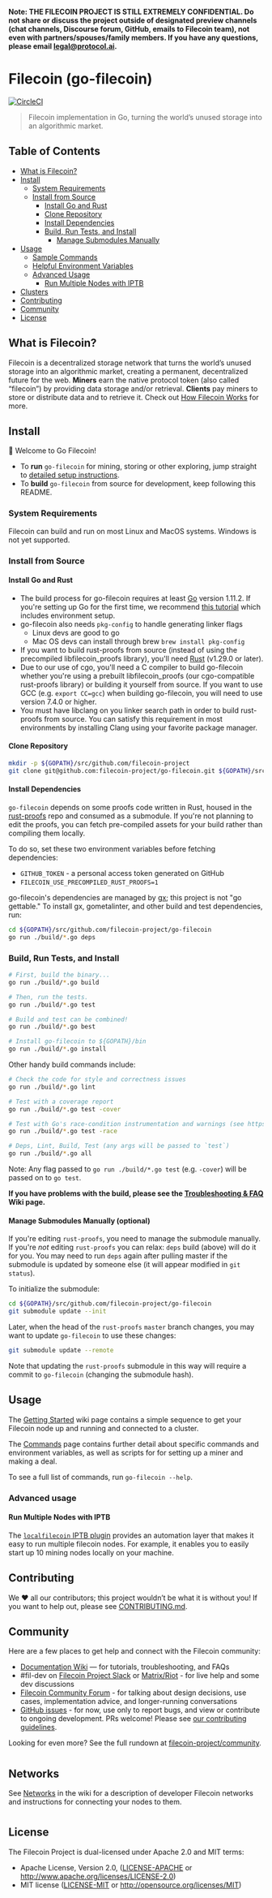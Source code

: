 **Note: THE FILECOIN PROJECT IS STILL EXTREMELY CONFIDENTIAL. Do not share or discuss the project outside of designated preview channels (chat channels, Discourse forum, GitHub, emails to Filecoin team), not even with partners/spouses/family members. If you have any questions, please email [legal@protocol.ai](mailto:legal@protocol.ai).**

# Filecoin (go-filecoin)

[![CircleCI](https://circleci.com/gh/filecoin-project/go-filecoin.svg?style=svg&circle-token=5a9d1cb48788b41d98bdfbc8b15298816ec71fea)](https://circleci.com/gh/filecoin-project/go-filecoin)

> Filecoin implementation in Go, turning the world’s unused storage into an algorithmic market.

## Table of Contents

- [What is Filecoin?](#what-is-filecoin)
- [Install](#install)
  - [System Requirements](#system-requirements)
  - [Install from Source](#install-from-source)
    - [Install Go and Rust](#install-go-and-rust)
    - [Clone Repository](#clone-repository)
    - [Install Dependencies](#install-dependencies)
    - [Build, Run Tests, and Install](#build-run-tests-and-install)
      - [Manage Submodules Manually](#manage-submodules-manually-optional)
- [Usage](#usage)
   - [Sample Commands](#sample-commands)
   - [Helpful Environment Variables](#helpful-environment-variables)
   - [Advanced Usage](#advanced-usage)
     - [Run Multiple Nodes with IPTB](#run-multiple-nodes-with-iptb)
- [Clusters](#clusters)
- [Contributing](#contributing)
- [Community](#community)
- [License](#license)

## What is Filecoin?
Filecoin is a decentralized storage network that turns the world’s unused storage into an algorithmic market, creating a permanent, decentralized future for the web. **Miners** earn the native protocol token (also called “filecoin”) by providing data storage and/or retrieval. **Clients** pay miners to store or distribute data and to retrieve it. Check out [How Filecoin Works](https://github.com/filecoin-project/go-filecoin/wiki/1.-How-Filecoin-Works) for more.

## Install

👋 Welcome to Go Filecoin!

- To **run** `go-filecoin` for mining, storing or other exploring, jump straight to
  [detailed setup instructions](https://github.com/filecoin-project/go-filecoin/wiki/2.-Getting-Started).
- To **build** `go-filecoin` from source for development, keep following this README.

### System Requirements
Filecoin can build and run on most Linux and MacOS systems. Windows is not yet supported.

### Install from Source

#### Install Go and Rust

  - The build process for go-filecoin requires at least [Go](https://golang.org/doc/install) version 1.11.2. If you're setting up Go for the first time, we recommend [this tutorial](https://www.ardanlabs.com/blog/2016/05/installing-go-and-your-workspace.html) which includes environment setup.
  - go-filecoin also needs `pkg-config` to handle generating linker flags
  	- Linux devs are good to go
  	- Mac OS devs can install through brew `brew install pkg-config`
  - If you want to build rust-proofs from source (instead of using the 
    precompiled libfilecoin_proofs library), you'll need 
    [Rust](https://www.rust-lang.org/) (v1.29.0 or later).
  - Due to our use of cgo, you'll need a C compiler to build go-filecoin whether 
    you're using a prebuilt libfilecoin_proofs (our cgo-compatible rust-proofs
    library) or building it yourself from source. If you want to use GCC (e.g.
    `export CC=gcc`) when building go-filecoin, you will need to use version
    7.4.0 or higher.
  - You must have libclang on you linker search path in order to build
    rust-proofs from source. You can satisfy this requirement in most
    environments by installing Clang using your favorite package manager.

#### Clone Repository

```sh
mkdir -p ${GOPATH}/src/github.com/filecoin-project
git clone git@github.com:filecoin-project/go-filecoin.git ${GOPATH}/src/github.com/filecoin-project/go-filecoin
```

#### Install Dependencies

`go-filecoin` depends on some proofs code written in Rust, housed in the 
[rust-proofs](https://github.com/filecoin-project/rust-proofs) repo and consumed as a submodule. If you're not
planning to edit the proofs, you can fetch pre-compiled assets for your build rather than compiling them locally.

To do so, set these two environment variables before fetching dependencies:
  - `GITHUB_TOKEN` - a personal access token generated on GitHub
  - `FILECOIN_USE_PRECOMPILED_RUST_PROOFS=1`
  
go-filecoin's dependencies are managed by [gx][2]; this project is not "go gettable." To install gx, gometalinter, and
other build and test dependencies, run:

```sh
cd ${GOPATH}/src/github.com/filecoin-project/go-filecoin
go run ./build/*.go deps
```

### Build, Run Tests, and Install

```sh
# First, build the binary...
go run ./build/*.go build

# Then, run the tests.
go run ./build/*.go test

# Build and test can be combined!
go run ./build/*.go best

# Install go-filecoin to ${GOPATH}/bin
go run ./build/*.go install
```

Other handy build commands include:

```sh
# Check the code for style and correctness issues
go run ./build/*.go lint

# Test with a coverage report
go run ./build/*.go test -cover

# Test with Go's race-condition instrumentation and warnings (see https://blog.golang.org/race-detector)
go run ./build/*.go test -race

# Deps, Lint, Build, Test (any args will be passed to `test`)
go run ./build/*.go all
```

Note: Any flag passed to `go run ./build/*.go test` (e.g. `-cover`) will be passed on to `go test`.

**If you have problems with the build, please see the [Troubleshooting & FAQ](https://github.com/filecoin-project/go-filecoin/wiki/8.-Troubleshooting-&-FAQ) Wiki page.**


#### Manage Submodules Manually (optional)

If you're editing `rust-proofs`, you need to manage the submodule manually. If you're *not* editing `rust-proofs` you can relax: 
`deps` build (above) will do it for you. You may need to run `deps` again after pulling master if the submodule is
updated by someone else (it will appear modified in `git status`).

To initialize the submodule:

```sh
cd ${GOPATH}/src/github.com/filecoin-project/go-filecoin
git submodule update --init
```

Later, when the head of the `rust-proofs` `master` branch changes, you may want to update `go-filecoin` to use these changes:

```sh
git submodule update --remote
```

Note that updating the `rust-proofs` submodule in this way will require a commit to `go-filecoin` (changing the submodule hash).

## Usage

The [Getting Started](https://github.com/filecoin-project/go-filecoin/wiki/2.-Getting-Started) wiki page contains
a simple sequence to get your Filecoin node up and running and connected to a cluster.

The [Commands](https://github.com/filecoin-project/go-filecoin/wiki/7.-Commands) page contains further detail about
specific commands and environment variables, as well as scripts for for setting up a miner and making a deal.

To see a full list of commands, run `go-filecoin --help`.

### Advanced usage

#### Run Multiple Nodes with IPTB

The [`localfilecoin` IPTB plugin](https://github.com/filecoin-project/go-filecoin/tree/master/tools/iptb-plugins) provides an automation layer that makes it easy to run multiple filecoin nodes. For example, it enables you to easily start up 10 mining nodes locally on your machine.

## Contributing

We ❤️ all our contributors; this project wouldn’t be what it is without you! If you want to help out, please see [CONTRIBUTING.md](CONTRIBUTING.md).

## Community

Here are a few places to get help and connect with the Filecoin community:
- [Documentation Wiki](https://github.com/filecoin-project/go-filecoin/wiki) — for tutorials, troubleshooting, and FAQs
- #fil-dev on [Filecoin Project Slack](https://filecoinproject.slack.com/messages/CEHHJNJS3/) or [Matrix/Riot](https://riot.im/app/#/room/#fil-dev:matrix.org) - for live help and some dev discussions
- [Filecoin Community Forum](https://discuss.filecoin.io) - for talking about design decisions, use cases, implementation advice, and longer-running conversations
- [GitHub issues](https://github.com/filecoin-project/go-filecoin/issues) - for now, use only to report bugs, and view or contribute to ongoing development. PRs welcome! Please see [our contributing guidelines](CONTRIBUTING.md).

Looking for even more? See the full rundown at [filecoin-project/community](https://github.com/filecoin-project/community).

#

## Networks

See [Networks](https://github.com/filecoin-project/go-filecoin/wiki/10.-Networks) in the wiki for a description of
developer Filecoin networks and instructions for connecting your nodes to them. 

#

## License

The Filecoin Project is dual-licensed under Apache 2.0 and MIT terms:

- Apache License, Version 2.0, ([LICENSE-APACHE](https://github.com/filecoin-project/go-filecoin/blob/master/LICENSE-APACHE) or http://www.apache.org/licenses/LICENSE-2.0)
- MIT license ([LICENSE-MIT](https://github.com/filecoin-project/go-filecoin/blob/master/LICENSE-MIT) or http://opensource.org/licenses/MIT)


[1]: https://golang.org/dl/
[2]: https://github.com/whyrusleeping/gx
[3]: https://github.com/RichardLitt/standard-readme
[4]: https://golang.org/doc/install
[5]: https://www.rust-lang.org/en-US/install.html
